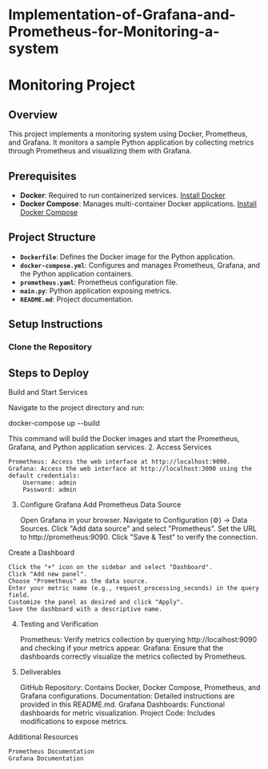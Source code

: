 # Implementation-of-Grafana-and-Prometheus-for-Monitoring-a-system

# Monitoring Project

## Overview

This project implements a monitoring system using Docker, Prometheus, and Grafana. It monitors a sample Python application by collecting metrics through Prometheus and visualizing them with Grafana.

## Prerequisites

- **Docker**: Required to run containerized services. [Install Docker](https://docs.docker.com/get-docker/)
- **Docker Compose**: Manages multi-container Docker applications. [Install Docker Compose](https://docs.docker.com/compose/install/)

## Project Structure

- **`Dockerfile`**: Defines the Docker image for the Python application.
- **`docker-compose.yml`**: Configures and manages Prometheus, Grafana, and the Python application containers.
- **`prometheus.yaml`**: Prometheus configuration file.
- **`main.py`**: Python application exposing metrics.
- **`README.md`**: Project documentation.

## Setup Instructions

### Clone the Repository

## Steps to Deploy

Build and Start Services

Navigate to the project directory and run:

docker-compose up --build

This command will build the Docker images and start the Prometheus, Grafana, and Python application services.
2. Access Services

    Prometheus: Access the web interface at http://localhost:9090.
    Grafana: Access the web interface at http://localhost:3000 using the default credentials:
        Username: admin
        Password: admin

3. Configure Grafana
Add Prometheus Data Source

    Open Grafana in your browser.
    Navigate to Configuration (⚙️) -> Data Sources.
    Click "Add data source" and select "Prometheus".
    Set the URL to http://prometheus:9090.
    Click "Save & Test" to verify the connection.

Create a Dashboard

    Click the "+" icon on the sidebar and select "Dashboard".
    Click "Add new panel".
    Choose "Prometheus" as the data source.
    Enter your metric name (e.g., request_processing_seconds) in the query field.
    Customize the panel as desired and click "Apply".
    Save the dashboard with a descriptive name.

4. Testing and Verification

    Prometheus: Verify metrics collection by querying http://localhost:9090 and checking if your metrics appear.
    Grafana: Ensure that the dashboards correctly visualize the metrics collected by Prometheus.

5. Deliverables

    GitHub Repository: Contains Docker, Docker Compose, Prometheus, and Grafana configurations.
    Documentation: Detailed instructions are provided in this README.md.
    Grafana Dashboards: Functional dashboards for metric visualization.
    Project Code: Includes modifications to expose metrics.

Additional Resources

    Prometheus Documentation
    Grafana Documentation



    
